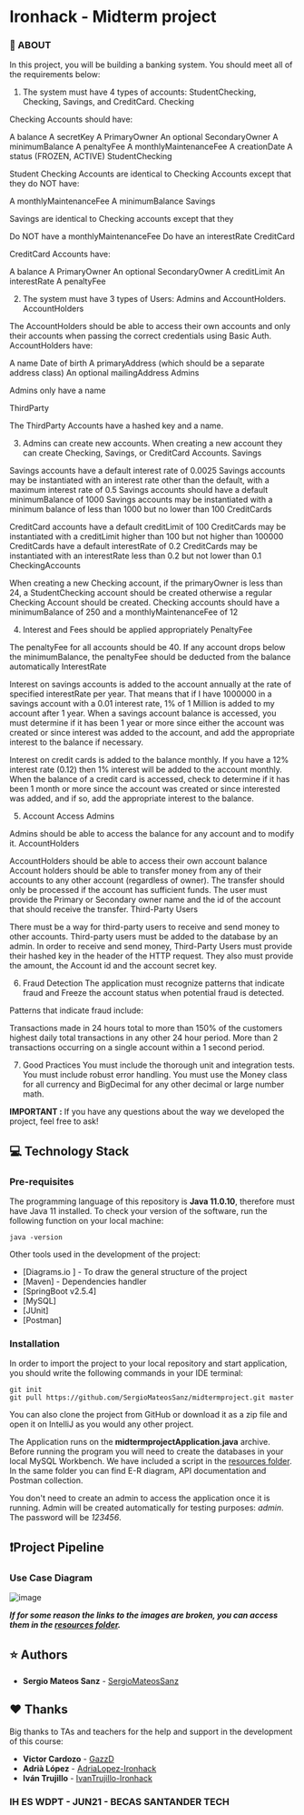 # Ironhack - Midterm project

### 📌 ABOUT

In this project, you will be building a banking system. You should meet all of the requirements below:

1. The system must have 4 types of accounts: StudentChecking, Checking, Savings, and CreditCard.
Checking

Checking Accounts should have:

A balance
A secretKey
A PrimaryOwner
An optional SecondaryOwner
A minimumBalance
A penaltyFee
A monthlyMaintenanceFee
A creationDate
A status (FROZEN, ACTIVE)
StudentChecking

Student Checking Accounts are identical to Checking Accounts except that they do NOT have:

A monthlyMaintenanceFee
A minimumBalance
Savings

Savings are identical to Checking accounts except that they

Do NOT have a monthlyMaintenanceFee
Do have an interestRate
CreditCard

CreditCard Accounts have:

A balance
A PrimaryOwner
An optional SecondaryOwner
A creditLimit
An interestRate
A penaltyFee

2. The system must have 3 types of Users: Admins and AccountHolders.
AccountHolders

The AccountHolders should be able to access their own accounts and only their accounts when passing the correct credentials using Basic Auth. AccountHolders have:

A name
Date of birth
A primaryAddress (which should be a separate address class)
An optional mailingAddress
Admins

Admins only have a name

ThirdParty

The ThirdParty Accounts have a hashed key and a name.

3. Admins can create new accounts. When creating a new account they can create Checking, Savings, or CreditCard Accounts.
Savings

Savings accounts have a default interest rate of 0.0025
Savings accounts may be instantiated with an interest rate other than the default, with a maximum interest rate of 0.5
Savings accounts should have a default minimumBalance of 1000
Savings accounts may be instantiated with a minimum balance of less than 1000 but no lower than 100
CreditCards

CreditCard accounts have a default creditLimit of 100
CreditCards may be instantiated with a creditLimit higher than 100 but not higher than 100000
CreditCards have a default interestRate of 0.2
CreditCards may be instantiated with an interestRate less than 0.2 but not lower than 0.1
CheckingAccounts

When creating a new Checking account, if the primaryOwner is less than 24, a StudentChecking account should be created otherwise a regular Checking Account should be created.
Checking accounts should have a minimumBalance of 250 and a monthlyMaintenanceFee of 12

4. Interest and Fees should be applied appropriately
PenaltyFee

The penaltyFee for all accounts should be 40.
If any account drops below the minimumBalance, the penaltyFee should be deducted from the balance automatically
InterestRate

Interest on savings accounts is added to the account annually at the rate of specified interestRate per year. That means that if I have 1000000 in a savings account with a 0.01 interest rate, 1% of 1 Million is added to my account after 1 year. When a savings account balance is accessed, you must determine if it has been 1 year or more since either the account was created or since interest was added to the account, and add the appropriate interest to the balance if necessary.

Interest on credit cards is added to the balance monthly. If you have a 12% interest rate (0.12) then 1% interest will be added to the account monthly. When the balance of a credit card is accessed, check to determine if it has been 1 month or more since the account was created or since interested was added, and if so, add the appropriate interest to the balance.

5. Account Access
Admins

Admins should be able to access the balance for any account and to modify it.
AccountHolders

AccountHolders should be able to access their own account balance
Account holders should be able to transfer money from any of their accounts to any other account (regardless of owner). The transfer should only be processed if the account has sufficient funds. The user must provide the Primary or Secondary owner name and the id of the account that should receive the transfer.
Third-Party Users

There must be a way for third-party users to receive and send money to other accounts.
Third-party users must be added to the database by an admin.
In order to receive and send money, Third-Party Users must provide their hashed key in the header of the HTTP request. They also must provide the amount, the Account id and the account secret key.

6. Fraud Detection
The application must recognize patterns that indicate fraud and Freeze the account status when potential fraud is detected.

Patterns that indicate fraud include:

Transactions made in 24 hours total to more than 150% of the customers highest daily total transactions in any other 24 hour period.
More than 2 transactions occurring on a single account within a 1 second period.

7. Good Practices
You must include the thorough unit and integration tests.
You must include robust error handling.
You must use the Money class for all currency and BigDecimal for any other decimal or large number math.


**IMPORTANT :**
If you have any questions about the way we developed the project, feel free to ask!

## :computer: Technology Stack

### Pre-requisites

The programming language of this repository is **Java 11.0.10**, therefore must have Java 11 installed.
To check your version of the software, run the following function on your local machine:

```
java -version
```

Other tools used in the development of the project:

* [Diagrams.io ] - To draw the general structure of the project
* [Maven] - Dependencies handler
* [SpringBoot v2.5.4]
* [MySQL]
* [JUnit]
* [Postman]

### Installation

In order to import the project to your local repository and start application, you should write the following
commands in your IDE terminal:

```
git init
git pull https://github.com/SergioMateosSanz/midtermproject.git master
```

You can also clone the project from GitHub or download it as a zip file and open 
it on IntelliJ as you would any other project.

The Application runs on the **midtermprojectApplication.java** archive. Before
running the program you will need to create the databases in your local MySQL Workbench. We have
included a script in the [resources folder](/src/main/resources).
In the same folder you can find E-R diagram, API documentation and Postman collection.

You don't need to create an admin to access the application once it is running. Admin will be
created automatically for testing purposes: *admin*. The password will be *123456*.

## :exclamation:Project Pipeline

### Use Case Diagram
![image](src/main/resources/midtermprojectBankingSystemUseCase.png)


***If for some reason the links to the images are broken, you can access them in 
the [resources folder](/src/main/resources).***

## :star: Authors

* **Sergio Mateos Sanz**  - [SergioMateosSanz](https://github.com/SergioMateosSanz)


## ♥️ Thanks

Big thanks to TAs and teachers for the help and support in the development of this course:

* **Victor Cardozo** - [GazzD](https://github.com/GazzD)
* **Adrià López** - [AdriaLopez-Ironhack](https://github.com/AdriaLopez-Ironhack)
* **Iván Trujillo** - [IvanTrujillo-Ironhack](https://github.com/IvanTrujillo-Ironhack)

### IH ES WDPT - JUN21 - BECAS SANTANDER TECH

